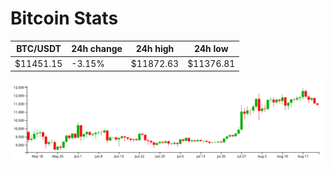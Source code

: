 # Bitcoin Stats

BTC/USDT|24h change|24h high|24h low|
|---|---|---|---|
|$11451.15|-3.15%|$11872.63|$11376.81|

<img src="./chart.svg">
